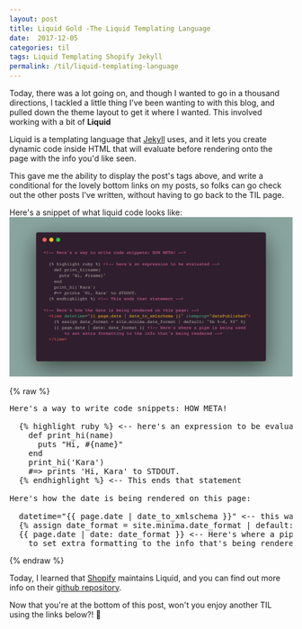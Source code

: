 ```yaml
---
layout: post
title: Liquid Gold -The Liquid Templating Language
date:  2017-12-05
categories: til
tags: Liquid Templating Shopify Jekyll
permalink: /til/liquid-templating-language
---
```


Today, there was a lot going on, and though I wanted to go in a thousand directions, I tackled a little thing I've been wanting to with this blog, and pulled down the theme layout to get it where I wanted. This involved working with a bit of **Liquid**

Liquid is a templating language that [Jekyll](https://jekyllrb.com/docs/templates/) uses, and it lets you create dynamic code inside HTML that will evaluate before rendering onto the page with the info you'd like seen.

This gave me the ability to display the post's tags above, and write a conditional for the lovely bottom links on my posts, so folks can go check out the other posts I've written, without having to go back to the TIL page.

Here's a snippet of what liquid code looks like:
![carbon code snippet image of liquid templating](/pics/liquid-snippet.png)

{% raw %}
<pre>
Here's a way to write code snippets: HOW META!

  {% highlight ruby %} <-- here's an expression to be evaluated
    def print_hi(name)
      puts "Hi, #{name}"
    end
    print_hi('Kara')
    #=> prints 'Hi, Kara' to STDOUT.
  {% endhighlight %} <-- This ends that statement

Here's how the date is being rendered on this page:

  datetime="{{ page.date | date_to_xmlschema }}" <-- this was in HTML
  {% assign date_format = site.minima.date_format | default: "%b %-d, %Y" %}
  {{ page.date | date: date_format }} <-- Here's where a pipe is being used
    to set extra formatting to the info that's being rendered
</pre>
{% endraw %}

Today, I learned that [Shopify](https://github.com/Shopify) maintains Liquid, and you can find out more info on their [github repository](https://github.com/Shopify/liquid).

Now that you're at the bottom of this post, won't you enjoy another TIL using the links below?! 👋